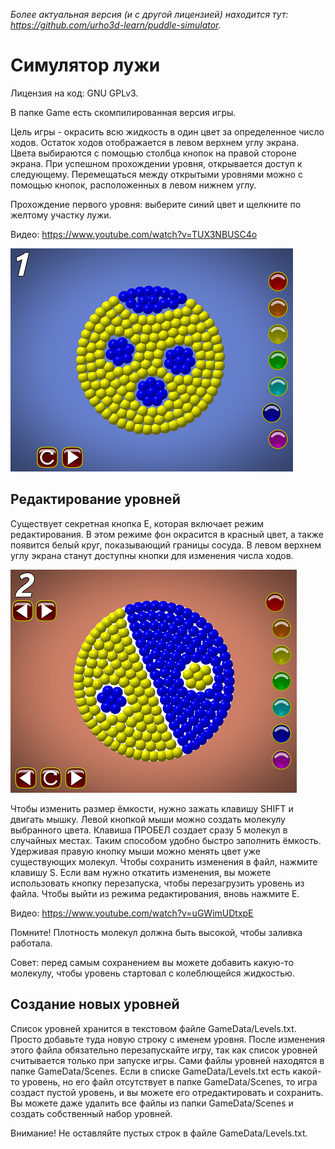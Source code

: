 *Более актуальная версия (и с другой лицензией) находится тут: <https://github.com/urho3d-learn/puddle-simulator>.*

# Симулятор лужи

Лицензия на код: GNU GPLv3.

В папке Game есть скомпилированная версия игры.

Цель игры - окрасить всю жидкость в один цвет за определенное число ходов. Остаток ходов отображается в левом
верхнем углу экрана. Цвета выбираются с помощью столбца кнопок на правой стороне экрана. При успешном прохождении уровня,
открывается доступ к следующему. Перемещаться между открытыми уровнями можно с помощью кнопок, расположенных в левом нижнем углу.

Прохождение первого уровня: выберите синий цвет и щелкните по желтому участку лужи.

Видео: https://www.youtube.com/watch?v=TUX3NBUSC4o

![Screenshot](https://github.com/1vanK/PuddleSimulator/raw/master/Play.png)

## Редактирование уровней

Существует секретная кнопка E, которая включает режим редактирования. В этом режиме фон окрасится в красный цвет, а также появится белый круг, показывающий границы сосуда. В левом верхнем углу экрана станут доступны кнопки для изменения числа ходов.

![Screenshot](https://github.com/1vanK/PuddleSimulator/raw/master/Editor.png)

Чтобы изменить размер ёмкости, нужно зажать клавишу SHIFT и двигать мышку. Левой кнопкой мыши можно создать молекулу выбранного цвета. Клавиша ПРОБЕЛ создает сразу 5 молекул в случайных местах. Таким способом удобно быстро заполнить ёмкость. Удерживая правую кнопку мыши можно менять цвет уже существующих молекул. Чтобы сохранить изменения в файл, нажмите клавишу S. Если вам нужно откатить изменения, вы можете использовать кнопку перезапуска, чтобы перезагрузить уровень из файла. Чтобы выйти из режима редактирования, вновь нажмите E.

Видео: https://www.youtube.com/watch?v=uGWimUDtxpE

Помните! Плотность молекул должна быть высокой, чтобы заливка работала.

Совет: перед самым сохранением вы можете добавить какую-то молекулу, чтобы уровень стартовал с колеблющейся жидкостью.

## Создание новых уровней

Список уровней хранится в текстовом файле GameData/Levels.txt. Просто добавьте туда новую строку с именем уровня. После изменения этого файла обязательно перезапускайте игру, так как список уровней считывается только при запуске игры. Сами файлы уровней находятся в папке GameData/Scenes. Если в списке GameData/Levels.txt есть какой-то уровень, но его файл отсутствует в папке GameData/Scenes, то игра создаст пустой уровень, и вы можете его отредактировать и сохранить. Вы можете даже удалить все файлы из папки GameData/Scenes и создать собственный набор уровней.

Внимание! Не оставляйте пустых строк в файле GameData/Levels.txt.
